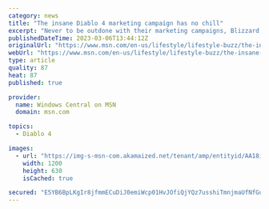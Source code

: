 ```yaml
---
category: news
title: "The insane Diablo 4 marketing campaign has no chill"
excerpt: "Never to be outdone with their marketing campaigns, Blizzard has taken to painting an entire French Cathedral ceiling to promote the upcoming release of Diablo 4."
publishedDateTime: 2023-03-06T13:44:12Z
originalUrl: "https://www.msn.com/en-us/lifestyle/lifestyle-buzz/the-insane-diablo-4-marketing-campaign-has-no-chill/ar-AA18iqKA"
webUrl: "https://www.msn.com/en-us/lifestyle/lifestyle-buzz/the-insane-diablo-4-marketing-campaign-has-no-chill/ar-AA18iqKA"
type: article
quality: 87
heat: 87
published: true

provider:
  name: Windows Central on MSN
  domain: msn.com

topics:
  - Diablo 4

images:
  - url: "https://img-s-msn-com.akamaized.net/tenant/amp/entityid/AA18iHpX.img?h=630&w=1200&m=6&q=60&o=t&l=f&f=jpg"
    width: 1200
    height: 630
    isCached: true

secured: "E5YB6BpLKgIr8jfmmECuDiJ0emiWcp01HvJOfiQjYQz7usshiTmnjmaUfNfGuw9+073729X45fe/mSRbgCg0aq6GRU0+DFi1xcqhcTbI98x9JvfJmEb6AeIj5bK7dgN8/yaFniZKJLo5j3apYdSf5yxVcLBC6EU0YOv6xRS/yumkIndZwlCkfhN0rxO1MQ26yVZ4qE5Blmrw5t05A4MgUjzPD1qjNm0+L0UX9zDqGm71wKBuLrBnuODVsIqJ+lCPINY7qs7pNG/Pj6yNd56iWibOdyG8aL97Zh4/LRFWVRsmw9ZIMUG628KZStw1u4fCyLEEHZtI5GOuuOl39rAJ53F0GRCD6TUdWNzjnVDI9KM=;CJt6b9IkjDkb4z1PESVwkA=="
---
```


